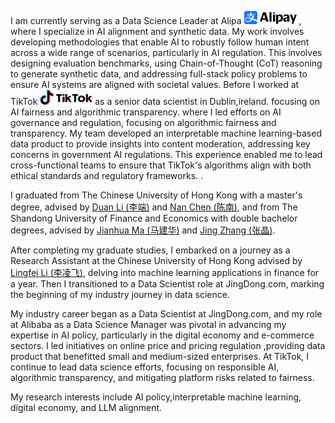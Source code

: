 I am currently serving as a Data Science Leader at Alipa <img src='./images/alipay1.png' style='width: 6em;'> , where I specialize in AI alignment and synthetic data. My work involves developing methodologies that enable AI to robustly follow human intent across a wide range of scenarios, particularly in AI regulation. This involves designing evaluation benchmarks, using Chain-of-Thought (CoT) reasoning to generate synthetic data, and addressing full-stack policy problems to ensure AI systems are aligned with societal values.
Before I  worked at TikTok <img src='./images/Tiktok.png' style='width: 6em;'> as a senior data scientist in Dublin,ireland. focusing on AI fairness and algorithmic transparency. where I led efforts on AI governance and regulation, focusing on algorithmic fairness and transparency. My team developed an interpretable machine learning-based data product to provide insights into content moderation, addressing key concerns in government AI regulations. This experience enabled me to lead cross-functional teams to ensure that TikTok's algorithms align with both ethical standards and regulatory frameworks. .

I graduated from The Chinese University of Hong Kong with a master's degree, advised by [Duan Li (李端)](https://www1.se.cuhk.edu.hk/~dli/) and [Nan Chen (陈南)](https://www1.se.cuhk.edu.hk/~nchenweb/), and from The Shandong University of Finance and Economics with double bachelor degrees, advised by [Jianhua Ma (马建华)](https://gkgc.sdufe.edu.cn/info/1117/7102.htm) and [Jing Zhang (张晶)](https://jinrong.sdufe.edu.cn/info/1162/4587.htm).

After completing my graduate studies, I embarked on a journey as a Research Assistant at the Chinese University of Hong Kong advised by [Lingfei Li (李凌飞)](https://www.se.cuhk.edu.hk/people/academic-staff/prof-li-lingfei/), delving into machine learning applications in finance for a year. Then I transitioned to a Data Scientist role at JingDong.com, marking the beginning of my industry journey in data science.

My industry career began as a Data Scientist at JingDong.com, and my role at Alibaba as a Data Science Manager was pivotal in advancing my expertise in AI policy, particularly in the digital economy and e-commerce sectors. I led initiatives on online price and pricing regulation ,providing data product that benefitted small and medium-sized enterprises. At TikTok, I continue to lead data science efforts, focusing on responsible AI, algorithmic transparency, and mitigating platform risks related to fairness.

My research interests include AI policy,interpretable machine learning, digital economy, and LLM alignment.

